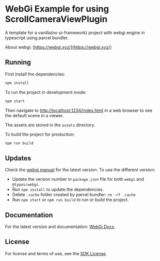 # WebGi Example for using ScrollCameraViewPlugin
A template for a vanilla(no ui-framework) project with webgi engine in typescript using parcel bundler.

About webgi: [https://webgi.xyz/](https://webgi.xyz/)

## Running
First install the dependencies:
```bash
npm install
```

To run the project in development mode:
```bash
npm start
```
Then navigate to [http://localhost:1234/index.html](http://localhost:1234/index.html) in a web browser to see the default scene in a viewer.

The assets are stored in the `assets` directory.

To build the project for production:
```bash
npm run build
```

## Updates
Check the [webgi manual](https://webgi.xyz/docs/manual/#sdk-links) for the latest version.
To use the different version:
* Update the version number in `package.json` file for both `webgi` and `@types/webgi`.
* Run `npm install` to update the dependencies.
* Delete `.cache` folder created by parcel bundler: `rm -rf .cache`
* Run `npm start` or `npm run build` to run or build the project.

## Documentation
For the latest version and documentation: [WebGi Docs](https://webgi.xyz/docs/).

## License 
For license and terms of use, see the [SDK License](https://webgi.xyz/docs/license).
